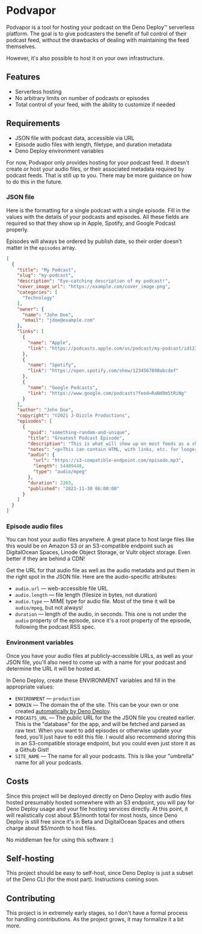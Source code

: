 # Podvapor

Podvapor is a tool for hosting your podcast on the Deno Deploy™ serverless platform. The goal is to give podcasters the benefit of full control of their podcast feed, without the drawbacks of dealing with maintaining the feed themselves. 

However, it's also possible to host it on your own infrastructure.

## Features
- Serverless hosting
- No arbitrary limits on number of podcasts or episodes
- Total control of your feed, with the ability to customize if needed

## Requirements

- JSON file with podcast data, accessible via URL
- Episode audio files with length, filetype, and duration metadata
- Deno Deploy environment variables

For now, Podvapor only provides hosting for your podcast feed. It doesn't create or host your audio files, or their associated metadata required by podcast feeds. That is still up to you. There may be more guidance on how to do this in the future.

### JSON file

Here is the formatting for a single podcast with a single episode. Fill in the values with the details of your podcasts and episodes. All these fields are required so that they show up in Apple, Spotify, and Google Podcast properly.

Episodes will always be ordered by publish date, so their order doesn't matter in the `episodes` array.

```json
[
  {
    "title": "My Podcast",
    "slug": "my-podcast",
    "description": "Eye-catching description of my podcast!",
    "cover_image_url": "https://example.com/cover_image.png",
    "categories": [
      "Technology"
    ],
    "owner": {
      "name": "John Doe",
      "email": "jdoe@example.com"
    },
    "links": [
      {
        "name": "Apple",
        "link": "https://podcasts.apple.com/us/podcast/my-podcast/id1234567890"
      },
      {
        "name": "Spotify",
        "link": "https://open.spotify.com/show/1234567890abcdef"
      },
      {
        "name": "Google Podcasts",
        "link": "https://www.google.com/podcasts?feed=RaNd0m5tRiNg"
      }
    ],
    "author": "John Doe",
    "copyright": "©2021 J-Dizzle Productions",
    "episodes": [
      {
        "guid": "something-random-and-unique",
        "title": "Greatest Podcast Episode",
        "description": "This is what will show up on most feeds as a short summary of what the episode is about, but it varies by reader.",
        "notes": "<p>This can contain HTML, with links, etc. for longer show-notes.</p>",
        "audio": {
          "url": "https://s3-compatible-endpoint.com/episode.mp3",
          "length": 54489448,
          "type": "audio/mpeg"
        },
        "duration": 2265,
        "published": "2021-11-30 06:00:00"
      }
    ]
  }
]
```

### Episode audio files

You can host your audio files anywhere. A great place to host large files like this would be on Amazon S3 or an S3-compatible endpoint such as DigitalOcean Spaces, Linode Object Storage, or Vultr object storage. Even better if they are behind a CDN!

Get the URL for that audio file as well as the audio metadata and put them in the right spot in the JSON file. Here are the audio-specific attributes:

- `audio.url` — web-accessible file URL
- `audio.length` — file length (filesize in bytes, not duration)
- `audio.type` — MIME type for audio file. Most of the time it will be `audio/mpeg`, but not always!
- `duration` — length of the audio, in seconds. This one is not under the `audio` property of the episode, since it's a root property of the episode, following the podcast RSS spec.

### Environment variables

Once you have your audio files at publicly-accessible URLs, as well as your JSON file, you'll also need to come up with a name for your podcast and determine the URL it will be hosted at.

In Deno Deploy, create these ENVIRONMENT variables and fill in the appropriate values:

- `ENVIRONMENT` — `production`
- `DOMAIN` — The domain the of the site. This can be your own or one created [automatically by Deno Deploy](https://deno.com/deploy/docs/projects#domains).
- `PODCASTS_URL` — The public URL for the the JSON file you created earlier. This is the "database" for the app, and will be fetched and parsed as raw text. When you want to add episodes or otherwise update your feed, you'll just have to edit this file. I would also recommend storing this in an S3-compatible storage endpoint, but you could even just store it as a Github Gist!
- `SITE_NAME` — The name for all your podcasts. This is like your "umbrella" name for all your podcasts.

## Costs

Since this project will be deployed directly on Deno Deploy with audio files hosted presumably hosted somewhere with an S3 endpoint, you will pay for Deno Deploy usage and your file hosting services directly. At this point, it will realistically cost about $5/month total for most hosts, since Deno Deploy is still free since it's in Beta and DigitalOcean Spaces and others charge about $5/month to host files.

No middleman fee for using this software :)

## Self-hosting

This project should be easy to self-host, since Deno Deploy is just a subset of the Deno CLI (for the most part). Instructions coming soon.

## Contributing

This project is in extremely early stages, so I don't have a formal process for handling contributions. As the project grows, it may formalize it a bit more.